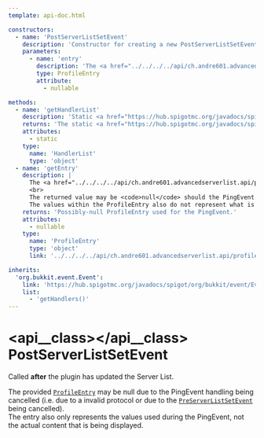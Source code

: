 ```yaml
---
template: api-doc.html

constructors:
  - name: 'PostServerListSetEvent'
    description: 'Constructor for creating a new PostServerListSetEvent instance.'
    parameters:
      - name: 'entry'
        description: 'The <a href="../../../../api/ch.andre601.advancedserverlist.api/profiles/profileentry/"><code>ProfileEntry</code></a> used during the PingEvent.'
        type: ProfileEntry
        attribute:
          - nullable

methods:
  - name: 'getHandlerList'
    description: 'Static <a href="https://hub.spigotmc.org/javadocs/spigot/org/bukkit/event/HandlerList.html" target="_blank" rel="nofollow"><code>HandlerList</code></a> getter. Required by Paper.'
    returns: 'The static <a href="https://hub.spigotmc.org/javadocs/spigot/org/bukkit/event/HandlerList.html" target="_blank" rel="nofollow"><code>HandlerList instance</code></a> of this event.'
    attributes:
      - static
    type:
      name: 'HandlerList'
      type: 'object'
  - name: 'getEntry'
    description: |
      The <a href="../../../../api/ch.andre601.advancedserverlist.api/profiles/profileentry/"><code>ProfileEntry</code></a> that was used during the PingEvent handling.<br>
      <br>
      The returned value may be <code>null</code> should the PingEvent handling be cancelled at any point (i.e. due to an invalid protocol or because the <a href="../preserverlistsetevent/"><code>PreServerListSetEvent</code></a> has been cancelled).<br>
      The values within the ProfileEntry also do not represent what is actually used within the Server list itself, but only the values provided for the PingEvent handling.
    returns: 'Possibly-null ProfileEntry used for the PingEvent.'
    attributes:
      - nullable
    type:
      name: 'ProfileEntry'
      type: 'object'
      link: '../../../../api/ch.andre601.advancedserverlist.api/profiles/profileentry/'

inherits:
  'org.bukkit.event.Event':
    link: 'https://hub.spigotmc.org/javadocs/spigot/org/bukkit/event/Event.html'
    list:
      - 'getHandlers()'
---
```


# <api__class></api__class> PostServerListSetEvent

Called **after** the plugin has updated the Server List.

The provided [`ProfileEntry`](#getentry()) may be null due to the PingEvent handling being cancelled (i.e. due to a invalid protocol or due to the [`PreServerListSetEvent`](preserverlistsetevent.md) being cancelled).  
The entry also only represents the values used during the PingEvent, not the actual content that is being displayed.